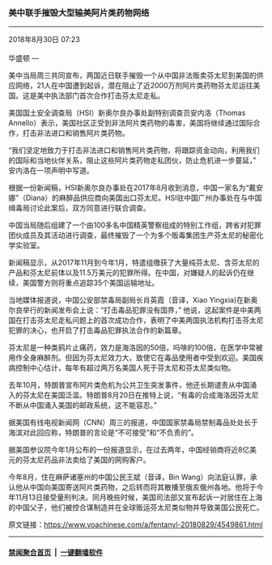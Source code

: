 ### 美中联手摧毁大型输美阿片类药物网络
------------------------

<div class="published">
 <span class="date" title="中国时间">
  <time datetime="2018-08-30T07:23:13+08:00">
   2018年8月30日 07:23
  </time>
 </span>
</div>
<br/>
<div class="wsw">
 <span class="dateline">
  华盛顿 —
 </span>
 <p>
  美中当局周三共同宣布，两国近日联手摧毁一个从中国非法贩卖芬太尼到美国的供应网络，21人在中国遭到起诉，潜在阻止了近2000万剂阿片类药物芬太尼运往美国。这是美中执法部门首次合作打击芬太尼走私。
 </p>
 <p>
  美国国土安全调查局（HSI）新奥尔良办事处副特别调查员安内洛（Thomas Annello）表示，美国社区正受到非法阿片类药物的毒害，美国将继续通过国际合作，打击非法进口和销售阿片类药物。
 </p>
 <p>
  “我们坚定地致力于打击非法进口和销售阿片类药物，将跟踪资金动向，利用我们的国际和当地伙伴关系，阻止这些阿片类药物走私团伙，防止危机进一步蔓延，” 安内洛在一项声明中写道。
 </p>
 <p>
  根据一份新闻稿，HSI新奥尔良办事处在2017年8月收到消息，中国一家名为“戴安娜”（Diana）的麻醉品供应商向美国出口芬太尼。HSI驻中国广州办事处在与中国缉毒局讨论此案后，双方同意进行联合调查。
 </p>
 <p>
  中国当局随后组建了一个由100多名中国精英警察组成的特别工作组，跨省对犯罪团伙成员及其活动进行调查，最终摧毁了一个为多个贩毒集团生产芬太尼的秘密化学实验室。
 </p>
 <p>
  新闻稿显示，从2017年11月到今年1月，特遣组缴获了大量纯芬太尼、含芬太尼的产品和芬太尼前体以及11.5万美元的犯罪所得。在中国，对嫌疑人的起诉仍在继续，美国警方则将重点追踪35个美国运输地址。
 </p>
 <p>
  当地媒体报道说，中国公安部禁毒局副局长肖英霞（音译，Xiao Yingxia)在新奥尔良举行的新闻发布会上说：“打击毒品犯罪没有国界，” 他说，这起案件是中美两国在打击芬太尼走私问题上的首次成功合作，表明了中美两国执法机构打击芬太尼犯罪的决心，也开启了打击毒品犯罪执法合作的新篇章。
 </p>
 <p>
  芬太尼是一种类鸦片止痛药，效力是海洛因的50倍，吗啡的100倍，在医学中常被用作全身麻醉剂。但因为芬太尼效力大，致使它在毒品使用者中受到欢迎。美国疾病控制中心估计，每年有超过两万名美国人死于芬太尼和芬太尼类似物。
 </p>
 <p>
  去年10月，特朗普宣布阿片类危机为公共卫生突发事件，他还长期谴责从中国涌入的芬太尼在美国泛滥。特朗普8月20日在推特上说，“有毒的合成海洛因芬太尼不断从中国涌入美国的邮政系统，这不能容忍。”
 </p>
 <p>
  据美国有线电视新闻网（CNN）周三的报道，中国国家禁毒局禁制毒品处处长于海滨对此回应称，特朗普的言论是“不可接受”和“不负责的”。
 </p>
 <p>
  据美国参议院今年1月公布的一份报道显示，在过去两年，中国经销商将近8亿美元的芬太尼药品非法卖给了美国的网购客户。
 </p>
 <p>
  今年8月，住在麻萨诸塞州的中国公民王斌（音译，Bin Wang）向法庭认罪，承认他从中国向美国寄送阿片类药物，之后转而将其散播至俄亥俄州各地。他将于今年11月13日接受量刑判决。同月晚些时候，美国司法部又宣布起诉一对居住在上海的中国父子，他们被控合谋制造并在全球贩运芬太尼类似物并导致美国公民死亡。
 </p>
</div>

原文链接：https://www.voachinese.com/a/fentanyl-20180829/4549861.html


------------------------
#### [禁闻聚合首页](https://github.com/gfw-breaker/banned-news/blob/master/README.md) &nbsp;|&nbsp;  [一键翻墙软件](https://github.com/gfw-breaker/nogfw/blob/master/README.md)